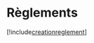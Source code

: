 # Règlements

[!include[creationreglement](reglements.creationreglement.autogen.md)]

















































































































